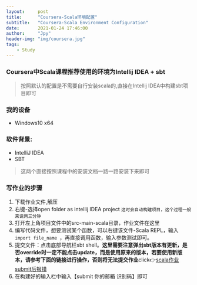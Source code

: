 ```yaml
---
layout:     post
title:      "Coursera-Scala环境配置"
subtitle:   "Coursera-Scala Environment Configuration"
date:       2021-01-24 17:46:00
author:     "Jpy"
header-img: "img/coursera.jpg"
tags:
    - Study
---
```


### Coursera中Scala课程推荐使用的环境为Intellij IDEA + sbt

> 按照默认的配置是不需要自行安装scala的,直接在Intellij IDEA中构建sbt项目即可

### 我的设备  
- Windows10 x64

### 软件背景:  
- IntelliJ IDEA
- SBT 

> 这两个直接按照课程中的安装文档一路一路安装下来即可  

### 写作业的步骤
1. 下载作业文件,解压
2. 右键-选择open folder as intellij IDEA project `这时会自动构建项目，这个过程一般来说两三分钟`
3. 打开左上角项目文件中的src-main-scala目录，作业文件在这里
4. 编写代码文件，想要测试某个函数，可以右键该文件-Scala REPL，输入`import file_name `，再直接调用函数，输入参数测试即可。
5. 提交文件：点击底部导航栏sbt shell。**这里需要注意弹出sbt版本有更新，是否override时一定不能点击update，而是使用原来的版本，若要使用新版本，请参考下面的链接进行操作，否则将无法提交作业**click👉[scala作业submit后报错](https://www.coursera.org/learn/progfun1/discussions/forums/KZzRnLHpEemRkwrWmYSNRA/threads/yYqUyC1aRqiKlMgtWvaouQ)
6. 在构建好的输入栏中输入【submit 你的邮箱 识别码】即可

